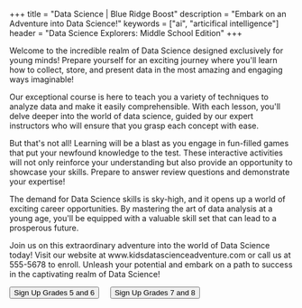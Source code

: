 +++
title = "Data Science | Blue Ridge Boost"
description = "Embark on an Adventure into Data Science!"
keywords = ["ai", "articifical intelligence"]
header = "Data Science Explorers: Middle School Edition"
+++

<div class="container"> 
    <div class="row">
        <div class="col">
        <p>Welcome to the incredible realm of Data Science designed exclusively for young minds! Prepare yourself for an exciting journey where you'll learn how to collect, store, and present data in the most amazing and engaging ways imaginable! </p>
        <p>Our exceptional course is here to teach you a variety of techniques to analyze data and make it easily comprehensible. With each lesson, you'll delve deeper into the world of data science, guided by our expert instructors who will ensure that you grasp each concept with ease.</p>
        <p>But that's not all! Learning will be a blast as you engage in fun-filled games that put your newfound knowledge to the test. These interactive activities will not only reinforce your understanding but also provide an opportunity to showcase your skills. Prepare to answer review questions and demonstrate your expertise!</p>
        <p>The demand for Data Science skills is sky-high, and it opens up a world of exciting career opportunities. By mastering the art of data analysis at a young age, you'll be equipped with a valuable skill set that can lead to a prosperous future.</p>
        <p>Join us on this extraordinary adventure into the world of Data Science today! Visit our website at www.kidsdatascienceadventure.com or call us at 555-5678 to enroll. Unleash your potential and embark on a path to success in the captivating realm of Data Science!</p>
        <a href="https://spring-24-ds56.cheddarup.com"><button class="button-8s" role="button">Sign Up Grades 5 and 6</button></a> &nbsp; &nbsp; <a href="https://spring-24-ds78.cheddarup.com"><button class="button-8s" role="button">Sign Up Grades 7 and 8</button></a>
        </div>
    </div>
</div>

